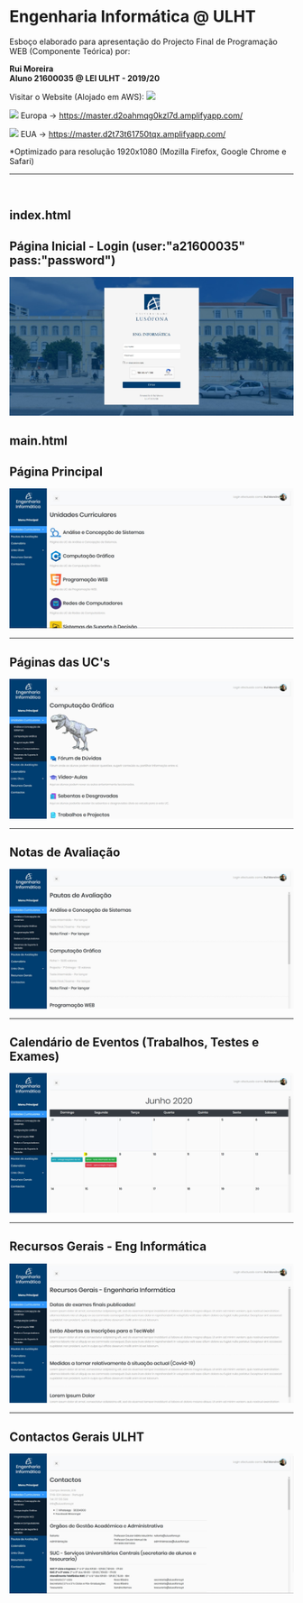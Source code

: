 # Engenharia Informática @ ULHT

Esboço elaborado para apresentação do Projecto Final de Programação WEB (Componente Teórica) por:

<strong>Rui Moreira</strong><br>
<strong>Aluno 21600035 @ LEI ULHT - 2019/20</strong><br>

Visitar o Website (Alojado em AWS): <a href="https://aws.amazon.com/" target="_blank"><img src="https://assets.cloud.im/prod/ux1/images/logos/aws/aws-2x.png" width="24"></a>

<img src="https://img.icons8.com/color/48/000000/flag-of-europe.png" width="18"/> Europa -> https://master.d2oahmqg0kzl7d.amplifyapp.com/

<img src="https://img.icons8.com/color/48/000000/usa.png" width="18"/> EUA -> https://master.d2t73t61750tqx.amplifyapp.com/

*Optimizado para resolução 1920x1080 (Mozilla Firefox, Google Chrome e Safari)
<hr>
<br>

index.html
---------------------------------------------
Página Inicial - Login (user:"a21600035" pass:"password")
---------
![](image.jpg?raw=true "Página Login")

main.html
---------
Página Principal
---------
![](image2.jpg?raw=true "Página Principal")

---------
Páginas das UC's
---------
![](image3.jpg?raw=true "Página Principal")

---------
Notas de Avaliação
---------
![](image4.jpg?raw=true "Página Principal")

---------
Calendário de Eventos (Trabalhos, Testes e Exames)
---------
![](image5.jpg?raw=true "Página Principal")

---------
Recursos Gerais - Eng Informática
---------
![](image6.jpg?raw=true "Página Principal")

---------
Contactos Gerais ULHT
---------
![](image7.jpg?raw=true "Página Principal")
